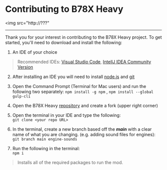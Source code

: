 # Contributing to B78X Heavy
<img src="http://???"

***
Thank you for your interest in contributing to the B78X Heavy project. To get started, you'll need to download
and install the following: 

1. An IDE of your choice
> Recommended IDEs: [Visual Studio Code](https://code.visualstudio.com/), [IntellJ IDEA Community Version](https://www.jetbrains.com/idea/download/#section=windows)

2. After installing an IDE you will need to install [node.js](https://nodejs.org/en/) and [git](https://git-scm.com/downloads)


3. Open the Command Prompt (Terminal for Mac users) and run the following two separately: 
```npm install -g npm``` , ```npm install --global gulp-cli```


4. Open the B78X Heavy [repository](https://github.com/Heavy-Division/B78XH.git) and create a fork (upper right corner)


5. Open the terminal in your IDE and type the following:<br>
 ```git clone <your repo URL>```


6. In the terminal, create a new branch based off the ***main*** with a clear name of what you are changing. (e.g. adding sound files for engines):<br>
```git branch main engine-sounds```


7. Run the following in the terminal:<br>
```npm i```

>Installs all of the required packages to run the mod. 



